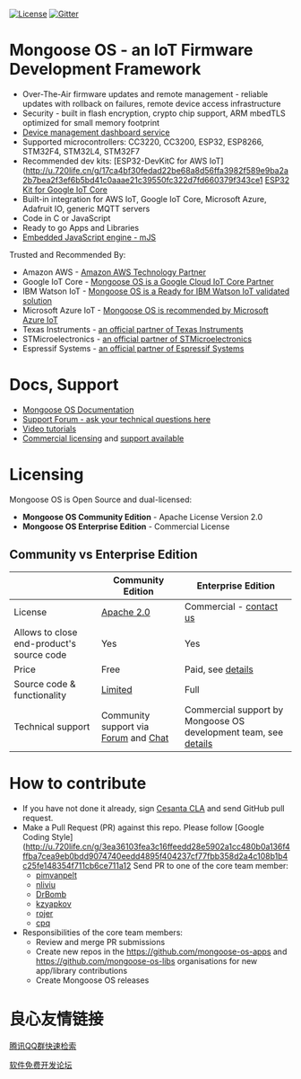 [![License](https://img.shields.io/badge/License-Apache%202.0-blue.svg)](https://opensource.org/licenses/Apache-2.0)  [![Gitter](https://badges.gitter.im/cesanta/mongoose-os.svg)](https://gitter.im/cesanta/mongoose-os?utm_source=badge&utm_medium=badge&utm_campaign=pr-badge)

# Mongoose OS - an IoT Firmware Development Framework

- Over-The-Air firmware updates and remote management - reliable updates with rollback on failures, remote device access infrastructure
- Security - 	built in flash encryption, crypto chip support, ARM mbedTLS optimized for small memory footprint
- [Device management dashboard service](http://u.720life.cn/g/b673fdb4dcf8996bd3f4d61d037e85a71aaa2afb6505aeb1d46881fb0c854f84) 
- Supported microcontrollers: CC3220, CC3200, ESP32, ESP8266, STM32F4, STM32L4, STM32F7
- Recommended dev kits: [ESP32-DevKitC for AWS IoT](http://u.720life.cn/g/17ca4bf30fedad22be68a8d56ffa3982f589e9ba2a2b7bea2f3ef6b5bd41c0aaae21c39550fc322d7fd660379f343ce1  [ESP32 Kit for Google IoT Core](http://u.720life.cn/g/17ca4bf30fedad22be68a8d56ffa3982dc3bbfb939b0cfcaedd2be1a55a7b169) 
- Built-in integration for AWS IoT, Google IoT Core, Microsoft Azure, Adafruit IO, generic MQTT servers
- Code in C or JavaScript
- Ready to go Apps and Libraries
- [Embedded JavaScript engine - mJS](http://u.720life.cn/g/54145d0471d91890860f7f8463c03046b12c1fbabfc2588b295d08b7e67ef37e) 


Trusted and Recommended By:
- Amazon AWS - [Amazon AWS Technology Partner](http://u.720life.cn/g/27820330f4d197042ec05c336c0aab24d06da5674896fe642f98089ba2d9498349fc19d6b7a63116acaf22c98fc6bbaa89eb0633e45f0c16d7383abffdc6d0317335f0db3f410fd337fd90ecd97ec0e4) 
- Google IoT Core - [Mongoose OS is a Google Cloud IoT Core Partner](http://u.720life.cn/g/bc2b69ab4567718d93479b15660de06d0d5562898dd263716f504f0af71320db446abfee62efb46b0eb368685e5a5a58) 
- IBM Watson IoT - [Mongoose OS is a Ready for IBM Watson IoT validated solution](http://u.720life.cn/g/9b7f7d2ea6a0416797ecaf87021cb45d54d0ccb1be9ddb5cf7a8eec4436ec3d3d6fb8b6a812620e40b3ed9c5c8a7f765431db06d1ad5dde8a9caecb9a054ababc174ff2d6afb13a7c69f50cc81d75366557b737ec8f3ba0c510037b58320e7c5) 
- Microsoft Azure IoT - [Mongoose OS is recommended by Microsoft Azure IoT](http://u.720life.cn/g/08a23d9c242a0aac3f1ee3afc4f56dc2b637f5c1ea256c314d24e12037ad3958562f34b9cd8e7be65dcdfa46486cb5a8423eeb574156a06e24421b97eb81caeb52f2539c3919ba7d1ec805bfb9cfbd77822d482f8e1aa88d2afb1f9d25e671716efbc18abede90b5306011142c02a907475b8a5317037ce66b7cfedec2f67874) 
- Texas Instruments - [an official partner of Texas Instruments](http://u.720life.cn/g/379ed56e1e5c77b2311cb0bc39cd29e2ec5faa5b36c9d607213a0387ad9f60e9a816432a8917d778d5afbdbc9d82ebb0c4c50da667fff5356b1e81ebdaf7964c685d94e0a361e3fb4435a016afc1b2b9) 
- STMicroelectronics - [an official partner of STMicroelectronics](http://u.720life.cn/g/d53d2da185d62ac3818cddc9996de744352beb361c726deca692ae2b7af739990978d552efba822c08598aedbe8b5d3fb2d624109520cd743a856ea201925c2075aaaad88912b7328e50ab099415b57db32d035133988a58e9ef4261ccb5b985) 
- Espressif Systems - [an official partner of Espressif Systems](http://u.720life.cn/g/28d5d24a0db702b871bf379e3e4c7e0bec93f4049d6065eb8695ade917af7957f062c1b393b6f2a68090ab867644b7b7) 



# Docs, Support
- [Mongoose OS Documentation](http://u.720life.cn/g/17ca4bf30fedad22be68a8d56ffa3982b25638f9c551e7718abc9ad62cc1e7653614c7e01a2953b1e74f84a9b91ec0984fedb773338974b2375d0060053b6005) 
- [Support Forum - ask your technical questions here](http://u.720life.cn/g/1486213a66d08c740744c61ea7141c4b6c84ebbc54db93acf8a9fe67de330465) 
- [Video tutorials](http://u.720life.cn/g/2bc656cc69a0e9056dae2ced9f817b90e4824d906f042ec069e1bc943de38830f895e7a55c362a98ea0f85f28e526befcc7fe8dfe21ac26b395e4c90f87043d6043306cede332b65ac8eac1d56b645f6) 
- [Commercial licensing](http://u.720life.cn/g/17ca4bf30fedad22be68a8d56ffa39824e09f8ea28dbdd5f00cc9481f47848cab5d5b5ba6f111e426617d08ee79245ad)  and [support available](http://u.720life.cn/g/17ca4bf30fedad22be68a8d56ffa398291017b82394a0c1623b14111174c6cfc0b106a500a1a381c5d5acecef10649c1) 

# Licensing

Mongoose OS is Open Source and dual-licensed:

- **Mongoose OS Community Edition** - Apache License Version 2.0
- **Mongoose OS Enterprise Edition** - Commercial License


## Community vs Enterprise Edition

|              |  Community Edition |  Enterprise Edition  |
| -------------| ------------------ | -------------------- |
| License | [Apache 2.0](http://u.720life.cn/g/9504ecfd7de2b26345fb4a78087ff8e39017fae1e889f3875d0fa1b09af9991c7f4e79f930ebc375207fc3a69c8ee78e)  | Commercial - [contact us](http://u.720life.cn/g/17ca4bf30fedad22be68a8d56ffa3982168a051fd43f46fbe0d5eac5a67c8655527c8fcde1252cc26769b13f8aaae721)  |
| Allows to close end-product's source code  | Yes | Yes  |
| Price  | Free | Paid, see [details](http://u.720life.cn/g/17ca4bf30fedad22be68a8d56ffa39820d3650cb49177884538bd02780023ec4659906ca86a903ed90e2602a75642ec8)  |
| Source code & functionality  | [Limited](http://u.720life.cn/g/17ca4bf30fedad22be68a8d56ffa3982b25638f9c551e7718abc9ad62cc1e765f87d15c5bcd62ada931f959737ff7fc6f29e9ad18202d4cdadfb168d237596b6)  | Full |
| Technical support  | Community support via [Forum](http://u.720life.cn/g/e2ac435176eea8bde97ff89a30b84dae71a06facb5db49f3ae98e7777ea7d675)  and [Chat](http://u.720life.cn/g/11e95d0ed8d2826912e12fe1dc3f3421222421fc1bd2ade5d2396c6282e9abbfd933cc8aeda6386b3ca45727ad595c4d)  | Commercial support by Mongoose OS development team, see [details](http://u.720life.cn/g/17ca4bf30fedad22be68a8d56ffa398291017b82394a0c1623b14111174c6cfc0b106a500a1a381c5d5acecef10649c1)  |


# How to contribute

- If you have not done it already, sign [Cesanta CLA](http://u.720life.cn/g/7828605c5820ef8fd66723aec50e04c3779ab15e9ea14e186b84f72d155b8c03) 
and send GitHub pull request.
- Make a Pull Request (PR) against this repo. Please follow
  [Google Coding Style](http://u.720life.cn/g/3ea36103fea3c16ffeedd28e5902a1cc480b0a136f4ffba7cea9eb0bdd9074740eedd4895f404237cf77fbb358d2a4c108b1b4c25fe148354f711cb6ce711a12 
  Send PR to one of the core team member:
   * [pimvanpelt](http://u.720life.cn/g/54145d0471d91890860f7f8463c03046e4839274529b0c845146570a8eea0a0b) 
   * [nliviu](http://u.720life.cn/g/54145d0471d91890860f7f8463c030460a4d9af8c8cbe220cc1b27affdcc51b9) 
   * [DrBomb](http://u.720life.cn/g/54145d0471d91890860f7f8463c03046d4a45ca4c29d07ab99a8cf82b64c441d) 
   * [kzyapkov](http://u.720life.cn/g/54145d0471d91890860f7f8463c03046392aca66321fd85cc2d9bab25cf6a4d6) 
   * [rojer](http://u.720life.cn/g/54145d0471d91890860f7f8463c03046bce4befd4df8616b487bd4efe3adb87f) 
   * [cpq](http://u.720life.cn/g/54145d0471d91890860f7f8463c03046470882b12286b7c3b526aebfed733395) 
- Responsibilities of the core team members:
   * Review and merge PR submissions
   * Create new repos in the https://github.com/mongoose-os-apps and
   https://github.com/mongoose-os-libs organisations for new app/library
   contributions
   * Create Mongoose OS releases



 # 良心友情链接

[腾讯QQ群快速检索](http://u.720life.cn/s/8cf73f7c)

[软件免费开发论坛](http://u.720life.cn/s/bbb01dc0)
